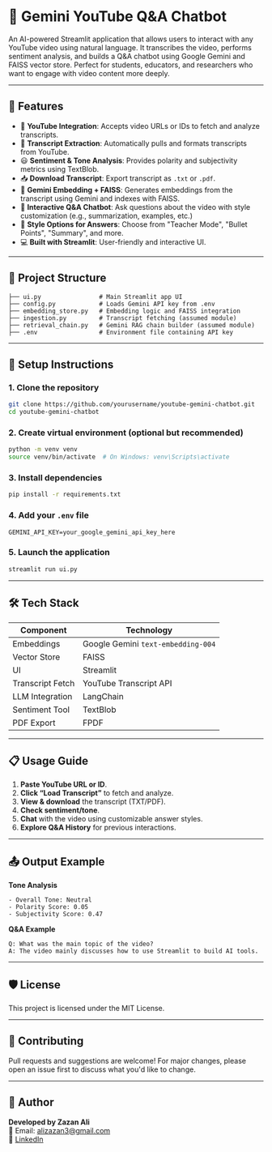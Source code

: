 # 🎥 Gemini YouTube Q&A Chatbot

An AI-powered Streamlit application that allows users to interact with any YouTube video using natural language. It transcribes the video, performs sentiment analysis, and builds a Q&A chatbot using Google Gemini and FAISS vector store. Perfect for students, educators, and researchers who want to engage with video content more deeply.

---

## 🚀 Features

- 🔗 **YouTube Integration**: Accepts video URLs or IDs to fetch and analyze transcripts.
- 📜 **Transcript Extraction**: Automatically pulls and formats transcripts from YouTube.
- 😃 **Sentiment & Tone Analysis**: Provides polarity and subjectivity metrics using TextBlob.
- 📥 **Download Transcript**: Export transcript as `.txt` or `.pdf`.
- 🧠 **Gemini Embedding + FAISS**: Generates embeddings from the transcript using Gemini and indexes with FAISS.
- 💬 **Interactive Q&A Chatbot**: Ask questions about the video with style customization (e.g., summarization, examples, etc.)
- 🧩 **Style Options for Answers**: Choose from "Teacher Mode", "Bullet Points", "Summary", and more.
- 💻 **Built with Streamlit**: User-friendly and interactive UI.

---

## 📁 Project Structure

```
├── ui.py                # Main Streamlit app UI
├── config.py            # Loads Gemini API key from .env
├── embedding_store.py   # Embedding logic and FAISS integration
├── ingestion.py         # Transcript fetching (assumed module)
├── retrieval_chain.py   # Gemini RAG chain builder (assumed module)
├── .env                 # Environment file containing API key
```

---

## 🔧 Setup Instructions

### 1. Clone the repository

```bash
git clone https://github.com/yourusername/youtube-gemini-chatbot.git
cd youtube-gemini-chatbot
```

### 2. Create virtual environment (optional but recommended)

```bash
python -m venv venv
source venv/bin/activate  # On Windows: venv\Scripts\activate
```

### 3. Install dependencies

```bash
pip install -r requirements.txt
```

### 4. Add your `.env` file

```env
GEMINI_API_KEY=your_google_gemini_api_key_here
```

### 5. Launch the application

```bash
streamlit run ui.py
```

---

## 🛠️ Tech Stack

| Component       | Technology                        |
|----------------|------------------------------------|
| Embeddings      | Google Gemini `text-embedding-004` |
| Vector Store    | FAISS                              |
| UI              | Streamlit                          |
| Transcript Fetch| YouTube Transcript API             |
| LLM Integration | LangChain                          |
| Sentiment Tool  | TextBlob                           |
| PDF Export      | FPDF                               |

---

## 📋 Usage Guide

1. **Paste YouTube URL or ID**.
2. **Click “Load Transcript”** to fetch and analyze.
3. **View & download** the transcript (TXT/PDF).
4. **Check sentiment/tone**.
5. **Chat** with the video using customizable answer styles.
6. **Explore Q&A History** for previous interactions.

---

## 📤 Output Example

**Tone Analysis**
```
- Overall Tone: Neutral
- Polarity Score: 0.05
- Subjectivity Score: 0.47
```

**Q&A Example**
```
Q: What was the main topic of the video?
A: The video mainly discusses how to use Streamlit to build AI tools.
```

---

## 🛡️ License

This project is licensed under the MIT License.

---

## 🤝 Contributing

Pull requests and suggestions are welcome! For major changes, please open an issue first to discuss what you'd like to change.

---

## 🙋 Author

**Developed by Zazan Ali**  
📧 Email: alizazan3@gmail.com  
🔗 [LinkedIn](https://www.linkedin.com/zazanali)